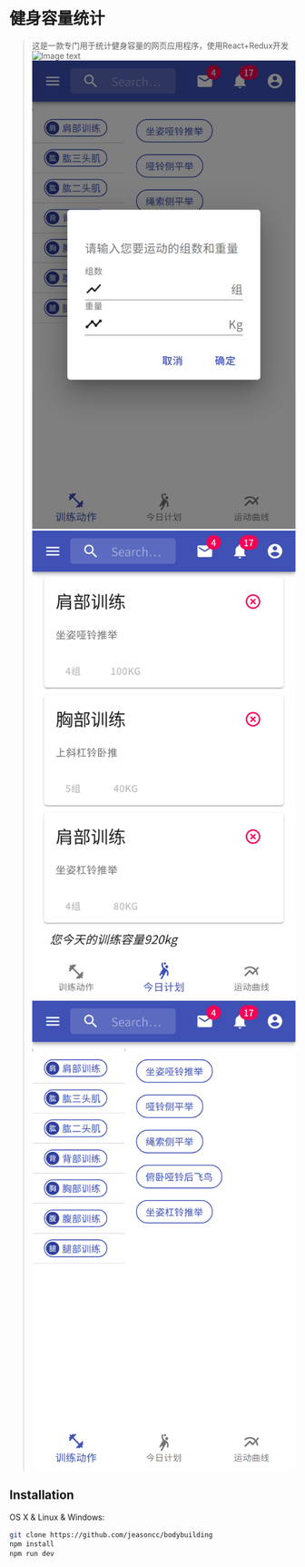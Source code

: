 # 健身容量统计
> 这是一款专门用于统计健身容量的网页应用程序，使用React+Redux开发
![Image text](https://github.com/jeasoncc/bodybuilding/blob/master/introduce/screenShort/2.png)
![Image text](https://github.com/jeasoncc/bodybuilding/blob/master/introduce/screenShort/1.png)
![Image text](https://github.com/jeasoncc/bodybuilding/blob/master/introduce/screenShort/3.png)
![Image text](https://github.com/jeasoncc/bodybuilding/blob/master/introduce/screenShort/4.png)




## Installation

OS X & Linux & Windows:

```sh
git clone https://github.com/jeasoncc/bodybuilding
npm install
npm run dev
```


